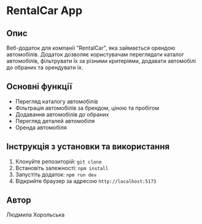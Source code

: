 # RentalCar App

## Опис

Веб-додаток для компанії "RentalCar", яка займається орендою автомобілів. Додаток дозволяє користувачам переглядати каталог автомобілів, фільтрувати їх за різними критеріями, додавати автомобілі до обраних та орендувати їх.

## Основні функції

- Перегляд каталогу автомобілів
- Фільтрація автомобілів за брендом, ціною та пробігом
- Додавання автомобілів до обраних
- Перегляд деталей автомобіля
- Оренда автомобіля

## Інструкція з установки та використання

1. Клонуйте репозиторій: `git clone`
2. Встановіть залежності: `npm install`
3. Запустіть додаток: `npm run dev`
4. Відкрийте браузер за адресою `http://localhost:5173`

## Автор

Людмила Хорольська
